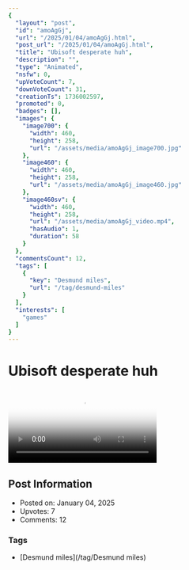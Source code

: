 ```yaml
---
{
  "layout": "post",
  "id": "amoAgGj",
  "url": "/2025/01/04/amoAgGj.html",
  "post_url": "/2025/01/04/amoAgGj.html",
  "title": "Ubisoft desperate huh",
  "description": "",
  "type": "Animated",
  "nsfw": 0,
  "upVoteCount": 7,
  "downVoteCount": 31,
  "creationTs": 1736002597,
  "promoted": 0,
  "badges": [],
  "images": {
    "image700": {
      "width": 460,
      "height": 258,
      "url": "/assets/media/amoAgGj_image700.jpg"
    },
    "image460": {
      "width": 460,
      "height": 258,
      "url": "/assets/media/amoAgGj_image460.jpg"
    },
    "image460sv": {
      "width": 460,
      "height": 258,
      "url": "/assets/media/amoAgGj_video.mp4",
      "hasAudio": 1,
      "duration": 58
    }
  },
  "commentsCount": 12,
  "tags": [
    {
      "key": "Desmund miles",
      "url": "/tag/desmund-miles"
    }
  ],
  "interests": [
    "games"
  ]
}
---
```


# Ubisoft desperate huh

<video controls playsinline loop poster="/assets/media/amoAgGj_image460.jpg">
  <source src="/assets/media/amoAgGj_video.mp4" type="video/mp4">
  Your browser does not support the video tag.
</video>

## Post Information

- Posted on: January 04, 2025
- Upvotes: 7
- Comments: 12

### Tags

- [Desmund miles](/tag/Desmund miles)
